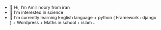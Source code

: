 - 👋 Hi, I’m Amir noory from iran
- 👀 I’m interested in science
- 🌱 I’m currently learning English language + python ( Framework : django ) + Wordpress + Maths in school + islam ..

<!---
Amirnoor101/Amirnoor101 is a ✨ special ✨ repository because its `README.md` (this file) appears on your GitHub profile.
You can click the Preview link to take a look at your changes.
--->
